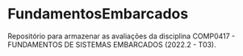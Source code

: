 # FundamentosEmbarcados
Repositório para armazenar as avaliações da disciplina COMP0417 - FUNDAMENTOS DE SISTEMAS EMBARCADOS (2022.2 - T03).
